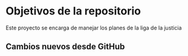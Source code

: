 # Objetivos de la repositorio

Este proyecto se encarga de manejar los planes de la liga de la justicia


## Cambios nuevos desde GitHub


